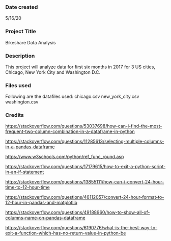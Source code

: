 ### Date created
5/16/20

### Project Title
Bikeshare Data Analysis

### Description
This project will analyze data for first six months in 2017 for 3 US cities, Chicago, New York City and Washington D.C.

### Files used
Following are the datafiles used:
    chicago.csv
    new_york_city.csv
    washington.csv

### Credits
https://stackoverflow.com/questions/53037698/how-can-i-find-the-most-frequent-two-column-combination-in-a-dataframe-in-python

https://stackoverflow.com/questions/11285613/selecting-multiple-columns-in-a-pandas-dataframe

https://www.w3schools.com/python/ref_func_round.asp

https://stackoverflow.com/questions/17179615/how-to-exit-a-python-script-in-an-if-statement

https://stackoverflow.com/questions/13855111/how-can-i-convert-24-hour-time-to-12-hour-time

https://stackoverflow.com/questions/46112057/convert-24-hour-format-to-12-hour-in-pandas-and-matplotlib

https://stackoverflow.com/questions/49188960/how-to-show-all-of-columns-name-on-pandas-dataframe

https://stackoverflow.com/questions/6190776/what-is-the-best-way-to-exit-a-function-which-has-no-return-value-in-python-be
